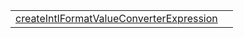 |                                                                                                                                                    |     |
| -------------------------------------------------------------------------------------------------------------------------------------------------- | --- |
| [createIntlFormatValueConverterExpression](https://hamedfathi.gitbook.io/aurelia-2-doc-api/i18n/function/createintlformatvalueconverterexpression) |     |
